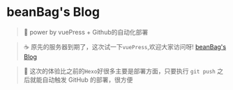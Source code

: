 # beanBag's Blog

> 🎨 power by vuePress + Github的自动化部署

> ☕ 原先的服务器到期了，这次试一下``vuePress``,欢迎大家访问呀! [beanBag's Blog](https://bagbean.cn)  

> 🎉 这次的体验比之前的``Hexo``好很多主要是部署方面，只要执行 ``git push`` 之后就能自动触发 GitHub 的部署，很方便
